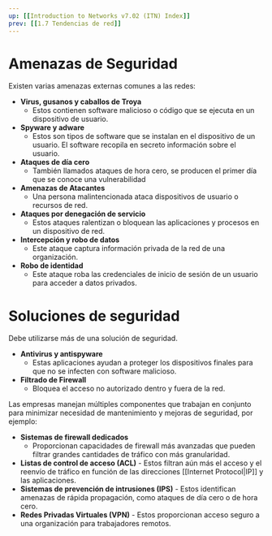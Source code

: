 ```yaml
---
up: [[Introduction to Networks v7.02 (ITN) Index]]
prev: [[1.7 Tendencias de red]]
---
```

# Amenazas de Seguridad

Existen varias amenazas externas comunes a las redes:

- **Virus, gusanos y caballos de Troya**
    - Estos contienen software malicioso o código que se ejecuta en un dispositivo de usuario.
- **Spyware y adware**
    - Estos son tipos de software que se instalan en el dispositivo de un usuario. El software recopila en secreto información sobre el usuario.
- **Ataques de día cero**
    - También llamados ataques de hora cero, se producen el primer día que se conoce una vulnerabilidad
- **Amenazas de Atacantes**
    - Una persona malintencionada ataca dispositivos de usuario o recursos de red.
- **Ataques por denegación de servicio**
    - Estos ataques ralentizan o bloquean las aplicaciones y procesos en un dispositivo de red.
- **Intercepción y robo de datos**
    - Este ataque captura información privada de la red de una organización.
- **Robo de identidad**
    - Este ataque roba las credenciales de inicio de sesión de un usuario para acceder a datos privados.

# Soluciones de seguridad

Debe utilizarse más de una solución de seguridad.

- **Antivirus y antispyware**
    - Estas aplicaciones ayudan a proteger los dispositivos finales para que no se infecten con software malicioso.
- **Filtrado de Firewall**
    - Bloquea el acceso no autorizado dentro y fuera de la red.

Las empresas manejan múltiples componentes que trabajan en conjunto para minimizar necesidad de mantenimiento y mejoras de seguridad, por ejemplo:

- **Sistemas de firewall dedicados**
    - Proporcionan capacidades de firewall más avanzadas que pueden filtrar grandes cantidades de tráfico con más granularidad.
- **Listas de control de acceso (ACL)** - Estos filtran aún más el acceso y el reenvío de tráfico en función de las direcciones [[Internet Protocol|IP]] y las aplicaciones.
- **Sistemas de prevención de intrusiones (IPS)** - Estos identifican amenazas de rápida propagación, como ataques de día cero o de hora cero.
- **Redes Privadas Virtuales (VPN)** - Estos proporcionan acceso seguro a una organización para trabajadores remotos.